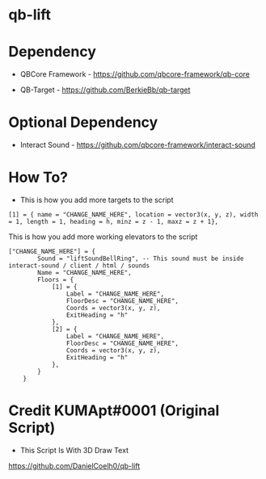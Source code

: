 # qb-lift

# Dependency

- QBCore Framework - https://github.com/qbcore-framework/qb-core

- QB-Target - https://github.com/BerkieBb/qb-target

# Optional Dependency

- Interact Sound - https://github.com/qbcore-framework/interact-sound

# How To?

- This is how you add more targets to the script

```
[1] = { name = "CHANGE_NAME_HERE", location = vector3(x, y, z), width = 1, length = 1, heading = h, minz = z - 1, maxz = z + 1},
```

This is how you add more working elevators to the script

```
["CHANGE_NAME_HERE"] = {
        Sound = "liftSoundBellRing", -- This sound must be inside interact-sound / client / html / sounds
        Name = "CHANGE_NAME_HERE",
        Floors = {
            [1] = {
                Label = "CHANGE_NAME_HERE",
                FloorDesc = "CHANGE_NAME_HERE",
                Coords = vector3(x, y, z),
                ExitHeading = "h"
            },
            [2] = {
                Label = "CHANGE_NAME_HERE",
                FloorDesc = "CHANGE_NAME_HERE",
                Coords = vector3(x, y, z),
                ExitHeading = "h"
            },
        }
    }
```

# Credit KUMApt#0001 (Original Script)

- This Script Is With 3D Draw Text

https://github.com/DanielCoelh0/qb-lift